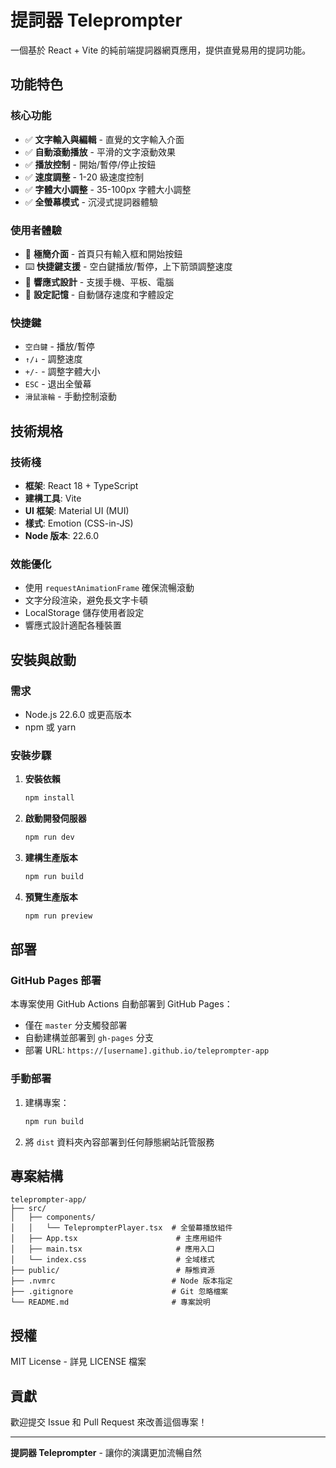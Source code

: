 # 提詞器 Teleprompter

一個基於 React + Vite 的純前端提詞器網頁應用，提供直覺易用的提詞功能。

## 功能特色

### 核心功能
- ✅ **文字輸入與編輯** - 直覺的文字輸入介面
- ✅ **自動滾動播放** - 平滑的文字滾動效果
- ✅ **播放控制** - 開始/暫停/停止按鈕
- ✅ **速度調整** - 1-20 級速度控制
- ✅ **字體大小調整** - 35-100px 字體大小調整
- ✅ **全螢幕模式** - 沉浸式提詞器體驗

### 使用者體驗
- 🎯 **極簡介面** - 首頁只有輸入框和開始按鈕
- ⌨️ **快捷鍵支援** - 空白鍵播放/暫停，上下箭頭調整速度
- 📱 **響應式設計** - 支援手機、平板、電腦
- 💾 **設定記憶** - 自動儲存速度和字體設定

### 快捷鍵
- `空白鍵` - 播放/暫停
- `↑/↓` - 調整速度
- `+/-` - 調整字體大小
- `ESC` - 退出全螢幕
- `滑鼠滾輪` - 手動控制滾動

## 技術規格

### 技術棧
- **框架**: React 18 + TypeScript
- **建構工具**: Vite
- **UI 框架**: Material UI (MUI)
- **樣式**: Emotion (CSS-in-JS)
- **Node 版本**: 22.6.0

### 效能優化
- 使用 `requestAnimationFrame` 確保流暢滾動
- 文字分段渲染，避免長文字卡頓
- LocalStorage 儲存使用者設定
- 響應式設計適配各種裝置

## 安裝與啟動

### 需求
- Node.js 22.6.0 或更高版本
- npm 或 yarn

### 安裝步驟

1. **安裝依賴**
   ```bash
   npm install
   ```

2. **啟動開發伺服器**
   ```bash
   npm run dev
   ```

3. **建構生產版本**
   ```bash
   npm run build
   ```

4. **預覽生產版本**
   ```bash
   npm run preview
   ```

## 部署

### GitHub Pages 部署

本專案使用 GitHub Actions 自動部署到 GitHub Pages：

- 僅在 `master` 分支觸發部署
- 自動建構並部署到 `gh-pages` 分支
- 部署 URL: `https://[username].github.io/teleprompter-app`

### 手動部署

1. 建構專案：
   ```bash
   npm run build
   ```

2. 將 `dist` 資料夾內容部署到任何靜態網站託管服務

## 專案結構

```
teleprompter-app/
├── src/
│   ├── components/
│   │   └── TeleprompterPlayer.tsx  # 全螢幕播放組件
│   ├── App.tsx                      # 主應用組件
│   ├── main.tsx                     # 應用入口
│   └── index.css                    # 全域樣式
├── public/                          # 靜態資源
├── .nvmrc                          # Node 版本指定
├── .gitignore                      # Git 忽略檔案
└── README.md                       # 專案說明
```

## 授權

MIT License - 詳見 LICENSE 檔案

## 貢獻

歡迎提交 Issue 和 Pull Request 來改善這個專案！

---

**提詞器 Teleprompter** - 讓你的演講更加流暢自然